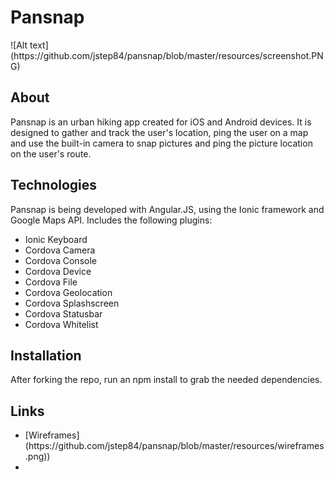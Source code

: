 <h1>Pansnap</h1>
![Alt text](https://github.com/jstep84/pansnap/blob/master/resources/screenshot.PNG)
<h2>About</h2>
<p>Pansnap is an urban hiking app created for iOS and Android devices. It is designed to gather and track the user's location, ping the user on a map and use the built-in camera to snap pictures and ping the picture location on the user's route. 

<h2>Technologies</h2>
<p> Pansnap is being developed with Angular.JS, using the Ionic framework and Google Maps API. Includes the following plugins:</p>
<ul>
	<li>Ionic Keyboard</li>
	<li>Cordova Camera</li>
	<li>Cordova Console</li>
	<li>Cordova Device</li>
	<li>Cordova File</li>
	<li>Cordova Geolocation</li>
	<li>Cordova Splashscreen</li>
	<li>Cordova Statusbar</li>
	<li>Cordova Whitelist</li>
</ul>

<h2>Installation</h2>
<p>After forking the repo, run an npm install to grab the needed dependencies.</p>

<h2>Links</h2>
<ul>
	<li>[Wireframes](https://github.com/jstep84/pansnap/blob/master/resources/wireframes.png))</li>		
	<li></li>		
</ul>

